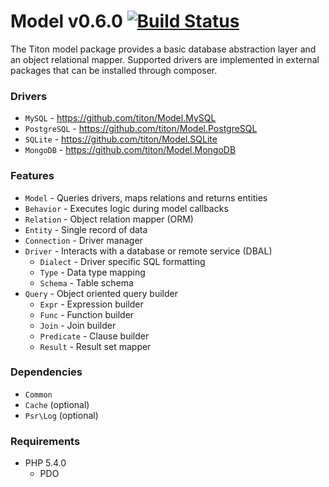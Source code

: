 # Model v0.6.0 [![Build Status](https://travis-ci.org/titon/Model.png)](https://travis-ci.org/titon/Model) #

The Titon model package provides a basic database abstraction layer and an object relational mapper.
Supported drivers are implemented in external packages that can be installed through composer.

### Drivers ###

* `MySQL` - https://github.com/titon/Model.MySQL
* `PostgreSQL` - https://github.com/titon/Model.PostgreSQL
* `SQLite` - https://github.com/titon/Model.SQLite
* `MongoDB` - https://github.com/titon/Model.MongoDB

### Features ###

* `Model` - Queries drivers, maps relations and returns entities
* `Behavior` - Executes logic during model callbacks
* `Relation` - Object relation mapper (ORM)
* `Entity` - Single record of data
* `Connection` - Driver manager
* `Driver` - Interacts with a database or remote service (DBAL)
	* `Dialect` - Driver specific SQL formatting
	* `Type` - Data type mapping
	* `Schema` - Table schema
* `Query` - Object oriented query builder
	* `Expr` - Expression builder
	* `Func` - Function builder
	* `Join` - Join builder
	* `Predicate` - Clause builder
	* `Result` - Result set mapper

### Dependencies ###

* `Common`
* `Cache` (optional)
* `Psr\Log` (optional)

### Requirements ###

* PHP 5.4.0
	* PDO